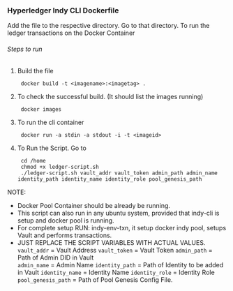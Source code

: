 ### Hyperledger Indy CLI Dockerfile

Add the file to the respective directory. Go to that directory.
To run the ledger transactions on the Docker Container
###### Steps to run
1. Build the file
                    
        docker build -t <imagename>:<imagetag> .
2. To check the successful build. (It should list the images running)

        docker images
3. To run the cli container

        docker run -a stdin -a stdout -i -t <imageid>
4. To Run the Script. Go to
	    
        cd /home
		chmod +x ledger-script.sh
		./ledger-script.sh vault_addr vault_token admin_path admin_name identity_path identity_name identity_role pool_genesis_path

NOTE: 
* Docker Pool Container should be already be running.
* This script can also run in any ubuntu system, provided that indy-cli is setup and docker pool is running.
* For complete setup RUN: indy-env-txn, it setup docker indy pool, setups Vault and performs transactions.
* JUST REPLACE THE SCRIPT VARIABLES WITH ACTUAL VALUES.
    `vault_addr` = Vault Address 
	`vault_token` = Vault Token 
	`admin_path` = Path of Admin DID in Vault  
	`admin_name` = Admin Name 
	`identity_path` = Path of Identity to be added in Vault
	`identity_name` = Identity Name 
	`identity_role` = Identity Role
	`pool_genesis_path` = Path of Pool Genesis Config File.
